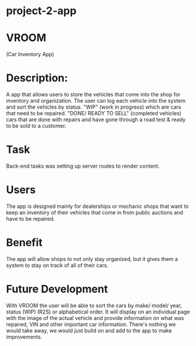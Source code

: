 # project-2-app

# VROOM 
(Car Inventory App)

# Description:
A app that allows users to store the vehicles that come into the shop for inventory and organization. The user can log each vehicle into the system and sort the vehicles by status. "WIP" (work in progress) which are cars that need to be repaired. "DONE/ READY TO SELL" (completed vehicles) cars that are done with repairs and have gone through a road test & ready to be sold to a customer.

# Task
Back-end tasks was setting up server routes to render content.

# Users
The app is designed mainly for dealerships or mechanic shops that want to keep an inventory of their vehicles that come in from public auctions and have to be repaired.

# Benefit

The app will allow shops to not only stay organized, but it gives them a system to stay on track of all of their cars. 

# Future Development

With VROOM the user will be able to sort the cars by make/ model/ year, status (WIP) (R2S) or alphabetical order. It will display on an individual page with the image of the actual vehicle and provide information on what was repaired, VIN and other important car information. There's nothing we would take away, we would just build on and add to the app to make improvements.
